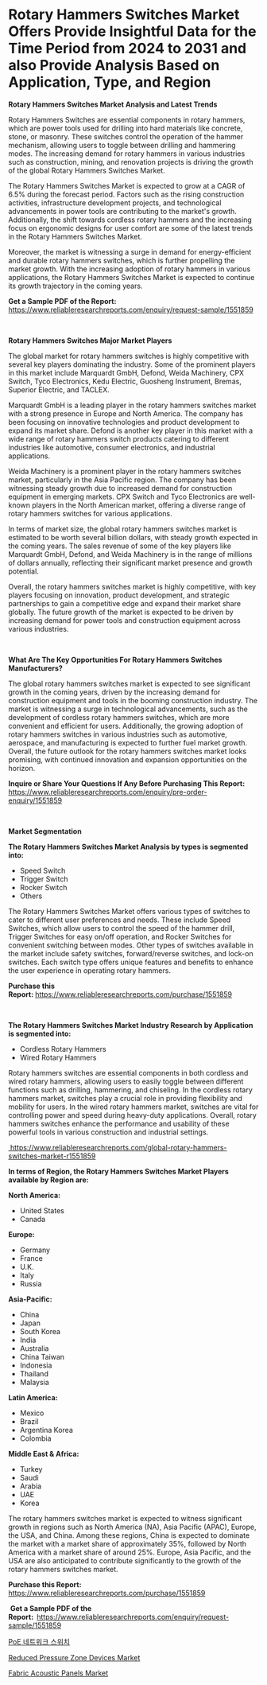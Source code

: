 <p><h1>Rotary Hammers Switches Market Offers Provide Insightful Data for the Time Period from 2024 to 2031 and also Provide Analysis Based on Application, Type, and Region</h1></p><p><strong>Rotary Hammers Switches Market Analysis and Latest Trends</strong></p>
<p><p>Rotary Hammers Switches are essential components in rotary hammers, which are power tools used for drilling into hard materials like concrete, stone, or masonry. These switches control the operation of the hammer mechanism, allowing users to toggle between drilling and hammering modes. The increasing demand for rotary hammers in various industries such as construction, mining, and renovation projects is driving the growth of the global Rotary Hammers Switches Market.</p><p>The Rotary Hammers Switches Market is expected to grow at a CAGR of 6.5% during the forecast period. Factors such as the rising construction activities, infrastructure development projects, and technological advancements in power tools are contributing to the market's growth. Additionally, the shift towards cordless rotary hammers and the increasing focus on ergonomic designs for user comfort are some of the latest trends in the Rotary Hammers Switches Market.</p><p>Moreover, the market is witnessing a surge in demand for energy-efficient and durable rotary hammers switches, which is further propelling the market growth. With the increasing adoption of rotary hammers in various applications, the Rotary Hammers Switches Market is expected to continue its growth trajectory in the coming years.</p></p>
<p><strong>Get a Sample PDF of the Report:&nbsp;</strong> <a href="https://www.reliableresearchreports.com/enquiry/request-sample/1551859">https://www.reliableresearchreports.com/enquiry/request-sample/1551859</a></p>
<p>&nbsp;</p>
<p><strong>Rotary Hammers Switches Major Market Players</strong></p>
<p><p>The global market for rotary hammers switches is highly competitive with several key players dominating the industry. Some of the prominent players in this market include Marquardt GmbH, Defond, Weida Machinery, CPX Switch, Tyco Electronics, Kedu Electric, Guosheng Instrument, Bremas, Superior Electric, and TACLEX.</p><p>Marquardt GmbH is a leading player in the rotary hammers switches market with a strong presence in Europe and North America. The company has been focusing on innovative technologies and product development to expand its market share. Defond is another key player in this market with a wide range of rotary hammers switch products catering to different industries like automotive, consumer electronics, and industrial applications.</p><p>Weida Machinery is a prominent player in the rotary hammers switches market, particularly in the Asia Pacific region. The company has been witnessing steady growth due to increased demand for construction equipment in emerging markets. CPX Switch and Tyco Electronics are well-known players in the North American market, offering a diverse range of rotary hammers switches for various applications.</p><p>In terms of market size, the global rotary hammers switches market is estimated to be worth several billion dollars, with steady growth expected in the coming years. The sales revenue of some of the key players like Marquardt GmbH, Defond, and Weida Machinery is in the range of millions of dollars annually, reflecting their significant market presence and growth potential.</p><p>Overall, the rotary hammers switches market is highly competitive, with key players focusing on innovation, product development, and strategic partnerships to gain a competitive edge and expand their market share globally. The future growth of the market is expected to be driven by increasing demand for power tools and construction equipment across various industries.</p></p>
<p>&nbsp;</p>
<p><strong>What Are The Key Opportunities For Rotary Hammers Switches Manufacturers?</strong></p>
<p><p>The global rotary hammers switches market is expected to see significant growth in the coming years, driven by the increasing demand for construction equipment and tools in the booming construction industry. The market is witnessing a surge in technological advancements, such as the development of cordless rotary hammers switches, which are more convenient and efficient for users. Additionally, the growing adoption of rotary hammers switches in various industries such as automotive, aerospace, and manufacturing is expected to further fuel market growth. Overall, the future outlook for the rotary hammers switches market looks promising, with continued innovation and expansion opportunities on the horizon.</p></p>
<p><strong>Inquire or Share Your Questions If Any Before Purchasing This Report:</strong> <a href="https://www.reliableresearchreports.com/enquiry/pre-order-enquiry/1551859">https://www.reliableresearchreports.com/enquiry/pre-order-enquiry/1551859</a></p>
<p>&nbsp;</p>
<p><strong>Market Segmentation</strong></p>
<p><strong>The Rotary Hammers Switches Market Analysis by types is segmented into:</strong></p>
<p><ul><li>Speed Switch</li><li>Trigger Switch</li><li>Rocker Switch</li><li>Others</li></ul></p>
<p><p>The Rotary Hammers Switches Market offers various types of switches to cater to different user preferences and needs. These include Speed Switches, which allow users to control the speed of the hammer drill, Trigger Switches for easy on/off operation, and Rocker Switches for convenient switching between modes. Other types of switches available in the market include safety switches, forward/reverse switches, and lock-on switches. Each switch type offers unique features and benefits to enhance the user experience in operating rotary hammers.</p></p>
<p><strong>Purchase this Report:&nbsp;</strong><a href="https://www.reliableresearchreports.com/purchase/1551859">https://www.reliableresearchreports.com/purchase/1551859</a></p>
<p>&nbsp;</p>
<p><strong>The Rotary Hammers Switches Market Industry Research by Application is segmented into:</strong></p>
<p><ul><li>Cordless Rotary Hammers</li><li>Wired Rotary Hammers</li></ul></p>
<p><p>Rotary hammers switches are essential components in both cordless and wired rotary hammers, allowing users to easily toggle between different functions such as drilling, hammering, and chiseling. In the cordless rotary hammers market, switches play a crucial role in providing flexibility and mobility for users. In the wired rotary hammers market, switches are vital for controlling power and speed during heavy-duty applications. Overall, rotary hammers switches enhance the performance and usability of these powerful tools in various construction and industrial settings.</p></p>
<p><a href="https://www.reliableresearchreports.com/global-rotary-hammers-switches-market-r1551859">&nbsp;https://www.reliableresearchreports.com/global-rotary-hammers-switches-market-r1551859</a></p>
<p><strong>In terms of Region, the Rotary Hammers Switches Market Players available by Region are:</strong></p>
<p>
    <p> <strong> North America: </strong>
        <ul>
            <li>United States</li>
            <li>Canada</li>
        </ul>
        </p> 
    <p> <strong> Europe: </strong>
        <ul>
            <li>Germany</li>
            <li>France</li>
            <li>U.K.</li>
            <li>Italy</li>
            <li>Russia</li>
        </ul>
        </p> 
    <p> <strong> Asia-Pacific: </strong>
        <ul>
            <li>China</li>
            <li>Japan</li>
            <li>South Korea</li>
            <li>India</li>
            <li>Australia</li>
            <li>China Taiwan</li>
            <li>Indonesia</li>
            <li>Thailand</li>
            <li>Malaysia</li>
        </ul>
        </p> 
    <p> <strong> Latin America: </strong>
        <ul>
            <li>Mexico</li>
            <li>Brazil</li>
            <li>Argentina Korea</li>
            <li>Colombia</li>
        </ul>
        </p> 
    <p> <strong> Middle East & Africa: </strong>
        <ul>
            <li>Turkey</li>
            <li>Saudi</li>
            <li>Arabia</li>
            <li>UAE</li>
            <li>Korea</li>
        </ul>
    </p>
    </p>
<p><p>The rotary hammers switches market is expected to witness significant growth in regions such as North America (NA), Asia Pacific (APAC), Europe, the USA, and China. Among these regions, China is expected to dominate the market with a market share of approximately 35%, followed by North America with a market share of around 25%. Europe, Asia Pacific, and the USA are also anticipated to contribute significantly to the growth of the rotary hammers switches market.</p></p>
<p><strong>Purchase this Report: </strong><a href="https://www.reliableresearchreports.com/purchase/1551859">https://www.reliableresearchreports.com/purchase/1551859</a></p>
<p>&nbsp;<strong>Get a Sample PDF of the Report:&nbsp;&nbsp;</strong><a href="https://www.reliableresearchreports.com/enquiry/request-sample/1551859">https://www.reliableresearchreports.com/enquiry/request-sample/1551859</a></p>
<p><strong></strong></p>
<p><p><a href="https://github.com/Hubertstyenger6685/Market-Research-Report-List-1/blob/main/323802836040.md">PoE 네트워크 스위치</a></p><p><a href="https://view.publitas.com/reportprime-1/reduced-pressure-zone-devices-market-furnishes-information-on-market-share-market-trends-and-market-growth/">Reduced Pressure Zone Devices Market</a></p><p><a href="https://issuu.com/reportprime-2/docs/fabric-acoustic-panels-market-size-2030.pptx">Fabric Acoustic Panels Market</a></p></p>